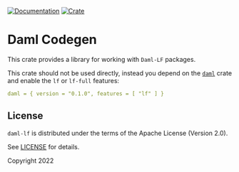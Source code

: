[![Documentation](https://docs.rs/daml-lf/badge.svg)](https://docs.rs/daml-lf)
[![Crate](https://img.shields.io/crates/v/daml-lf.svg)](https://crates.io/crates/daml-lf)

# Daml Codegen

This crate provides a library for working with `Daml-LF` packages.

This crate should not be used directly, instead you depend on the [`daml`](https://crates.io/crates/daml) crate and 
enable the `lf` or `lf-full` features:

```yaml
daml = { version = "0.1.0", features = [ "lf" ] }
```

## License

`daml-lf` is distributed under the terms of the Apache License (Version 2.0).

See [LICENSE](LICENSE) for details.

Copyright 2022